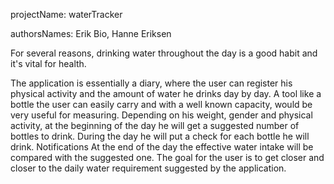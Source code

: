 projectName: waterTracker

authorsNames: Erik Bio, Hanne Eriksen


For several reasons, drinking water throughout the day is a good habit and it's vital for health.

The application is essentially a diary, where the user can register his physical activity and the amount of water he drinks day by day. A tool like a bottle the user can easily carry and with a well known capacity, would be very useful for measuring. Depending on his weight, gender and physical activity, at the beginning of the day he will get a suggested number of bottles to drink. During the day he will put a check for each bottle he will drink. Notifications At the end of the day the effective water intake will be compared with the suggested one. The goal for the user is to get closer and closer to the daily water requirement suggested by the application.
